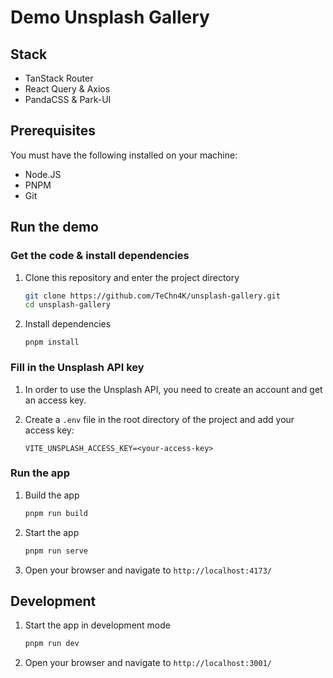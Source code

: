 # Demo Unsplash Gallery

## Stack

- TanStack Router
- React Query & Axios
- PandaCSS & Park-UI

## Prerequisites

You must have the following installed on your machine:

- Node.JS
- PNPM
- Git

## Run the demo

### Get the code & install dependencies

1. Clone this repository and enter the project directory

   ```sh
   git clone https://github.com/TeChn4K/unsplash-gallery.git
   cd unsplash-gallery
   ```

2. Install dependencies

   ```env
   pnpm install
   ```

### Fill in the Unsplash API key

1. In order to use the Unsplash API, you need to create an account and get an access key.

2. Create a `.env` file in the root directory of the project and add your access key:

   ```env
   VITE_UNSPLASH_ACCESS_KEY=<your-access-key>
   ```

### Run the app

1. Build the app

   ```sh
   pnpm run build
   ```

2. Start the app

   ```sh
   pnpm run serve
   ```

3. Open your browser and navigate to `http://localhost:4173/`

## Development

1. Start the app in development mode

   ```sh
   pnpm run dev
   ```

2. Open your browser and navigate to `http://localhost:3001/`
